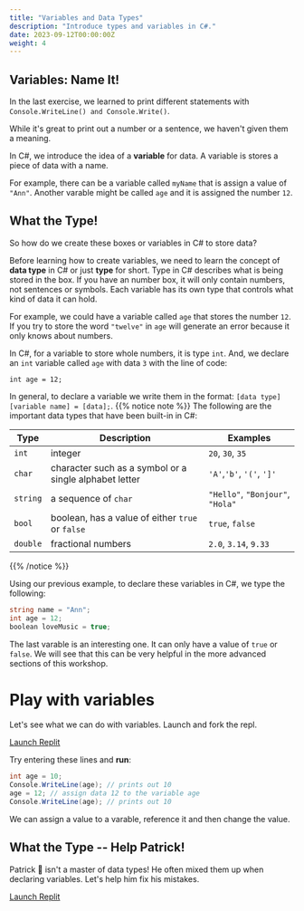 ```yaml
---
title: "Variables and Data Types"
description: "Introduce types and variables in C#."
date: 2023-09-12T00:00:00Z
weight: 4
---
```


## Variables: Name It!

In the last exercise, we learned to print different statements with `Console.WriteLine() and Console.Write()`.

While it's great to print out a number or a sentence, we haven't given them a meaning.

In C#, we introduce the idea of a **variable** for data. A variable is stores a piece of data with a name.

For example, there can be a variable called `myName` that is assign a value of `"Ann"`.  Another varable might be called `age` and it is assigned the number `12`.

## What the Type!

So how do we create these boxes or variables in C# to store data?

Before learning how to create variables, we need to learn the concept of **data type** in C# or just **type** for short. Type in C# describes what is being stored in the box. If you have an number box, it will only contain numbers, not sentences or symbols. Each variable has its own type that controls what kind of data it can hold.

For example, we could have a variable called `age` that stores the number `12`.  If you try to store the word `"twelve"` in `age` will generate an error because it only knows about numbers.

In C#, for a variable to store whole numbers, it is type `int`. And, we declare an `int` variable called `age` with data `3` with the line of code:

```
int age = 12;
```
In general, to declare a variable we write them in the format: `[data type] [variable name] = [data];`.
{{% notice note %}}
The following are the important data types that have been built-in in C#:

**Type** | **Description** | **Examples**
--------|-----------|----------
`int` | integer | `20`, `30`, `35`
`char` | character such as a symbol or a single alphabet letter | `'A'`,`'b'`, `'('`, `']'`
`string` | a sequence of `char` | `"Hello"`, `"Bonjour"`, `"Hola"`
`bool` | boolean, has a value of either `true` or `false` | `true`, `false`
`double` | fractional numbers | `2.0`, `3.14`, `9.33`

{{% /notice %}}

Using our previous example, to declare these variables in C#, we type the following:

```C#
string name = "Ann";
int age = 12;
boolean loveMusic = true;
```

The last varable is an interesting one.  It can only have a value of `true` or `false`.  We will see that this can be very helpful in the more advanced sections of this workshop.

# Play with variables

Let's see what we can do with variables. Launch and fork the repl.

<a class="my-2 mx-4 btn btn-info" href="https://replit.com/@nuevofoundation/CSharpBasicsVariables" target="_blank">Launch Replit</a>

Try entering these lines and **run**:

```C#
int age = 10;
Console.WriteLine(age); // prints out 10
age = 12; // assign data 12 to the variable age
Console.WriteLine(age); // prints out 10
```
We can assign a value to a varable, reference it and then change the value.  

## What the Type -- Help Patrick!

Patrick 🐥 isn't a master of data types! He often mixed them up when declaring variables. Let's help him fix his mistakes.

<a class="my-2 mx-4 btn btn-info" href="https://replit.com/@nuevofoundation/CSharpBasicsDataTypes" target="_blank">Launch Replit</a>

